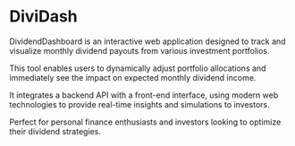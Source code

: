 # DiviDash
DividendDashboard is an interactive web application designed to track and visualize monthly dividend payouts from various investment portfolios. 

This tool enables users to dynamically adjust portfolio allocations and immediately see the impact on expected monthly dividend income. 

It integrates a backend API with a front-end interface, using modern web technologies to provide real-time insights and simulations to investors. 

Perfect for personal finance enthusiasts and investors looking to optimize their dividend strategies.
